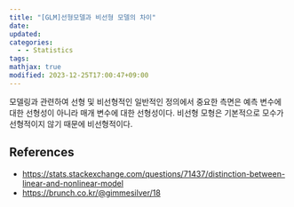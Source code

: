 ```yaml
---
title: "[GLM]선형모델과 비선형 모델의 차이"
date: 
updated: 
categories:
  - - Statistics
tags: 
mathjax: true
modified: 2023-12-25T17:00:47+09:00
---
```



<!--

추가 렉카 및 업데이트
https://velog.io/@ithingv/%EC%84%A0%ED%98%95%EB%AA%A8%ED%98%95%EA%B3%BC-%EB%B9%84%EC%84%A0%ED%98%95%EB%AA%A8%ED%98%95-%ED%8C%90%EB%B3%84-Linear-model-nonlinear-model

https://velog.io/@ithingv/%EB%8B%A4%EC%A4%91%EC%84%A0%ED%98%95%ED%9A%8C%EA%B7%80-Multiple-Linear-Regression-Analysis

-->

모델링과 관련하여 선형 및 비선형적인 일반적인 정의에서 중요한 측면은 예측 변수에 대한 선형성이 아니라 매개 변수에 대한 선형성이다. 비선형 모형은 기본적으로 모수가 선형적이지 않기 때문에 비선형적이다.


## References
- https://stats.stackexchange.com/questions/71437/distinction-between-linear-and-nonlinear-model
- https://brunch.co.kr/@gimmesilver/18